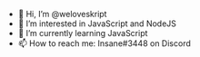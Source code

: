 - 👋 Hi, I’m @weloveskript
- 👀 I’m interested in JavaScript and NodeJS
- 🌱 I’m currently learning JavaScript
- 📫 How to reach me: Insane#3448 on Discord

<!---
weloveskript/weloveskript is a ✨ special ✨ repository because its `README.md` (this file) appears on your GitHub profile.
You can click the Preview link to take a look at your changes.
--->
